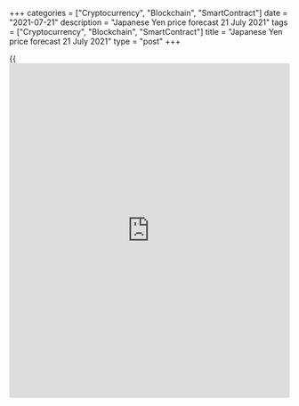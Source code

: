 +++
categories = ["Cryptocurrency", "Blockchain", "SmartContract"]
date = "2021-07-21"
description = "Japanese Yen price forecast 21 July 2021"
tags = ["Cryptocurrency", "Blockchain", "SmartContract"]
title = "Japanese Yen price forecast 21 July 2021"
type = "post"
+++

{{<iframe id="large-banner" src="https://www.bounty.group/#slide=14.0" width="100%" height="600" scrolling="no" style="border: 0px solid rgb(216, 221, 230); border-radius: 3px;">}}

2021-07-21

2021-07-21

Yen omens apocalypse. Forecast as of 21.07.2021Dmitri Demidenko

The safe-haven status in times of market turmoil allows the yen to feel
confident. Moreover, thanks to cross-currency swaps, money flows from
America and Europe to Asia. Let us discuss the Forex outlook and make up
a [USDJPY][1] trading plan

## Weekly yen fundamental analysis

When will [USDJPY][1] bears stop being heroic? The currency, whose
issuing country is facing new emergencies due to COVID-19, whose economy
is slowing and losing more and more to the US one, and the central bank
officials does not think about monetary [policy](https://www.fintechee.com/policy/) normalization, is the
leader among the G10 in July. Is it a paradox? In fact, in Forex, many
things initially look extraordinary, but there is a logical explanation
for everything.

Monetary [policy](https://www.fintechee.com/policy/) and economic growth can provide excellent reasons for
long-term investment. However, you need to understand that exchange
rates are determined by the capital flow. If it flows from America and
Europe to Asia, then [USDJPY][1] and [EURJPY][2] prices will most likely
fall. In early 2021, [investor](https://www.fintechee.com/tutorial-for-forex-trading/investor-mode/)s were counting on reflation. Rapid
economic growth in the United States and the Fed's passivity allowed
[investor](https://www.fintechee.com/tutorial-for-forex-trading/investor-mode/)s to sell Treasuries in the hope of a yield rally. In June, the
Fed gave up its wait-and-see approach as new strains of COVID-19 raised
doubts about the possibility of a skyrocketing US GDP. As a result, the
US Treasury bonds' short trades began to close, and yields began to
fall.

The main beneficiary was the Japanese yen, which faced both repatriation
of capital to its homeland from local [investor](https://www.fintechee.com/tutorial-for-forex-trading/investor-mode/)s and the growing demand
for Japanese bonds from foreign [investor](https://www.fintechee.com/tutorial-for-forex-trading/investor-mode/)s. How can the often negative
rates on Japanese debt attract Americans? The answer is simple! They
make money on cross-currency swaps. They allow you to get 50 bps more
compared to European and Australian bonds with similar maturities. The
difference with Treasuries is about 30 bps. Is it any surprise that in
June foreign [investor](https://www.fintechee.com/tutorial-for-forex-trading/investor-mode/)s bought ¥4.06 trillion of Japanese bonds on a net
basis? This is the second-best result in the entire [history](https://www.fixpro.org/post/chargeless-historical-data-api-backtesting/) of
accounting. A new record could be set in July.

### Dynamics of Japanese bond yields and their purchases by foreign
[investor](https://www.fintechee.com/tutorial-for-forex-trading/investor-mode/)s

 _Source: Bloomberg._

Thus, the answer to the question of how long the yen will strengthen is
obvious – until the yield on US Treasuries goes up. According to Buckler
Securities, there is reason to believe that the yield has reached a
minimum. Net speculative Treasury shorts are at their lowest since April
19. It seems that the process of their closure due to the unfulfilled,
dominant in early 2021, the idea of ​​rate growth is coming to an end.
In the near future, expect a stabilization or even a rally in the yield
of 10-year US bonds, which will make the yen a Forex outsider again.

### Weekly [USDJPY][1] trading plan

New COVID-19 variants could save [USDJPY][1] bears, causing chaos in
financial markets. However, let's forget about the apocalypse. I prefer
to believe in a bright future. In this regard, I recommend entering USD
medium and long-term longs against the yen above level 110.5.







## Price chart of USDJPY in real time mode

The content of this article reflects the author’s opinion and does not
necessarily reflect the official position of LiteForex. The material
published on this page is provided for informational purposes only and
should not be considered as the provision of investment advice for the
purposes of Directive 2004/39/EC.

Rate this article:

{{value}}

( {{count}} {{title}} )

   1. my.liteforex.com/trading/chart?symbol=USDJPY&returnUrl=true
   2. my.liteforex.com/trading/chart?symbol=EURJPY&returnUrl=true